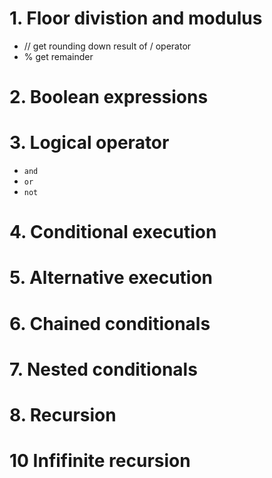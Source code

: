 # 1. Floor divistion and modulus

- // get rounding down result of / operator
- % get remainder

# 2. Boolean expressions

# 3. Logical operator

- `and`
- `or`
- `not`

# 4. Conditional execution

# 5. Alternative execution

# 6. Chained conditionals

# 7. Nested conditionals

# 8. Recursion

# 10 Infifinite recursion
